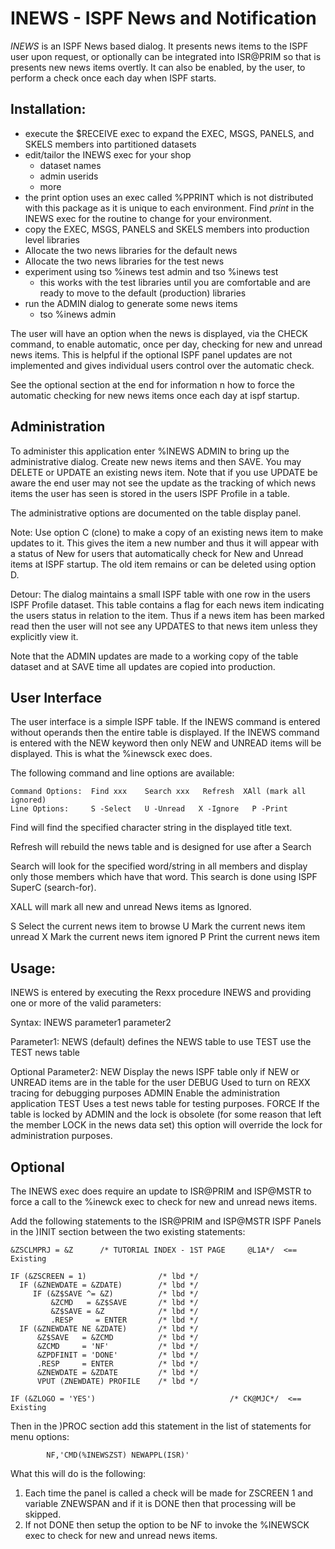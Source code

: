 # INEWS - ISPF News and Notification
*INEWS* is an ISPF News based dialog.  It presents news items to the
ISPF user upon request, or optionally can be integrated into ISR@PRIM
so that is presents new news items overtly. It can also be enabled, by
the user, to perform a check once each day when ISPF starts.

## Installation:

  - execute the $RECEIVE exec to expand the EXEC, MSGS, PANELS, and
    SKELS members into partitioned datasets
  - edit/tailor the INEWS exec for your shop
    - dataset names
    - admin userids
    - more
  - the print option uses an exec called %PPRINT which is not distributed
    with this package as it is unique to each environment. Find *print*
    in the INEWS exec for the routine to change for your environment.
  - copy the EXEC, MSGS, PANELS and SKELS members into production level
    libraries
  - Allocate the two news libraries for the default news
  - Allocate the two news libraries for the test news
  - experiment using tso %inews test admin and tso %inews test
    - this works with the test libraries until you are comfortable
      and are ready to move to the default (production) libraries
  - run the ADMIN dialog to generate some news items
    - tso %inews admin

The user will have an option when the news is displayed, via the CHECK
command, to enable automatic, once per day, checking for new and unread
news items. This is helpful if the optional ISPF panel updates are not
implemented and gives individual users control over the automatic check.

See the optional section at the end for information n how to force the
automatic checking for new news items once each day at ispf startup.

## Administration

To administer this application enter %INEWS ADMIN to bring up the
administrative dialog.  Create new news items and then SAVE.  You may
DELETE or UPDATE an existing news item. Note that if you use UPDATE be
aware the end user may not see the update as the tracking of which
news items the user has seen is stored in the users ISPF Profile in a
table.

The administrative options are documented on the table display panel.

Note: Use option C (clone) to make a copy of an existing news item to
      make updates to it. This gives the item a new number and thus it
      will appear with a status of New for users that automatically
      check for New and Unread items at ISPF startup. The old item
      remains or can be deleted using option D.

Detour: The dialog maintains a small ISPF table with one row in the
users ISPF Profile dataset.  This table contains a flag for each news
item indicating the users status in relation to the item. Thus if a news
item has been marked read then the user will not see any UPDATES to that
news item unless they explicitly view it.

Note that the ADMIN updates are made to a working copy of the table
dataset and at SAVE time all updates are copied into production.

## User Interface

The user interface is a simple ISPF table.  If the INEWS command is
entered without operands then the entire table is displayed.  If the
INEWS command is entered with the NEW keyword then only NEW and UNREAD
items will be displayed. This is what the %inewsck exec does.

The following command and line options are available:

```
Command Options:  Find xxx    Search xxx   Refresh  XAll (mark all ignored)
Line Options:     S -Select   U -Unread   X -Ignore   P -Print
```

Find   will find the specified character string in the displayed title
       text.

Refresh will rebuild the news table and is designed for use after
        a Search

Search will look for the specified word/string in all members and display
       only those members which have that word.  This search is done
       using ISPF SuperC (search-for).

XALL   will mark all new and unread News items as Ignored.

S      Select the current news item to browse
U      Mark the current news item unread
X      Mark the current news item ignored
P      Print the current news item

## Usage:

INEWS is entered by executing the Rexx procedure INEWS and providing one
or more of the valid parameters:

Syntax:   INEWS parameter1 parameter2

Parameter1:
              NEWS     (default) defines the NEWS table to use
              TEST     use the TEST news table

Optional Parameter2:
              NEW       Display the news ISPF table only if NEW or
                        UNREAD items are in the table for the  user
              DEBUG     Used to turn on REXX tracing for debugging purposes
              ADMIN     Enable the administration application
              TEST      Uses a test news table for testing purposes.
              FORCE     If the table is locked by ADMIN and the lock is
                        obsolete (for some reason that left the member
                        LOCK in the news data set) this option will
                        override the lock for administration purposes.

## Optional
The INEWS exec does require an update to ISR@PRIM and ISP@MSTR to
force a call to the %inewck exec to check for new and unread news items.

Add the following statements to the ISR@PRIM and ISP@MSTR ISPF Panels in
the )INIT section between the two existing statements:

```
&ZSCLMPRJ = &Z      /* TUTORIAL INDEX - 1ST PAGE     @L1A*/  <== Existing

IF (&ZSCREEN = 1)                /* lbd */
  IF (&ZNEWDATE = &ZDATE)        /* lbd */
     IF (&Z$SAVE ^= &Z)          /* lbd */
         &ZCMD   = &Z$SAVE       /* lbd */
         &Z$SAVE = &Z            /* lbd */
         .RESP     = ENTER       /* lbd */
  IF (&ZNEWDATE NE &ZDATE)       /* lbd */
      &Z$SAVE   = &ZCMD          /* lbd */
      &ZCMD     = 'NF'           /* lbd */
      &ZPDFINIT = 'DONE'         /* lbd */
      .RESP     = ENTER          /* lbd */
      &ZNEWDATE = &ZDATE         /* lbd */
      VPUT (ZNEWDATE) PROFILE    /* lbd */

IF (&ZLOGO = 'YES')                              /* CK@MJC*/  <== Existing
```

Then in the )PROC section add this statement in the list of statements
for menu options:

```
        NF,'CMD(%INEWSZST) NEWAPPL(ISR)'
```

What this will do is the following:

1. Each time the panel is called a check will be made for ZSCREEN 1 and
   variable ZNEWSPAN and if it is DONE then that processing will be
   skipped.
2. If not DONE then setup the option to be NF to invoke the %INEWSCK
   exec to check for new and unread news items.
